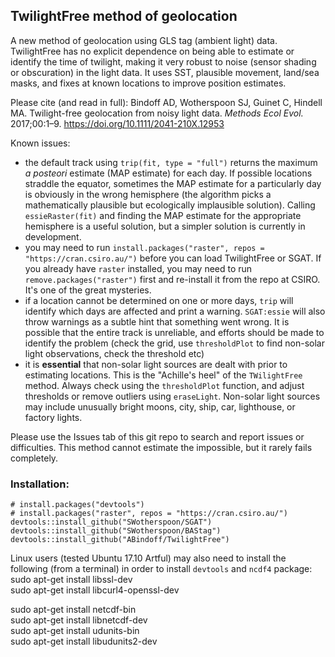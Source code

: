 ## TwilightFree method of geolocation

A new method of geolocation using GLS tag (ambient light) data. TwilightFree has no explicit dependence on being able to estimate or identify the time of twilight, making it very robust to noise (sensor shading or obscuration) in the light data. It uses SST, plausible movement, land/sea masks, and fixes at known locations to improve position estimates.

Please cite (and read in full):
Bindoff AD, Wotherspoon SJ, Guinet C, Hindell MA. Twilight-free geolocation from noisy light data. *Methods Ecol Evol.* 2017;00:1–9. https://doi.org/10.1111/2041-210X.12953  

Known issues:  
- the default track using `trip(fit, type = "full")` returns the maximum *a posteori* estimate (MAP estimate) for each day. If possible locations straddle the equator, sometimes the MAP estimate for a particularly day is obviously in the wrong hemisphere (the algorithm picks a mathematically plausible but ecologically implausible solution). Calling `essieRaster(fit)` and finding the MAP estimate for the appropriate hemisphere is a useful solution, but a simpler solution is currently in development.  
- you may need to run `install.packages("raster", repos = "https://cran.csiro.au/")` before you can load TwilightFree or SGAT. If you already have `raster` installed, you may need to run `remove.packages("raster")` first and re-install it from the repo at CSIRO. It's one of the great mysteries.  
- if a location cannot be determined on one or more days, `trip` will identify which days are affected and print a warning. `SGAT:essie` will also throw warnings as a subtle hint that something went wrong. It is possible that the entire track is unreliable, and efforts should be made to identify the problem (check the grid, use `thresholdPlot` to find non-solar light observations, check the threshold etc)  
- it is **essential** that non-solar light sources are dealt with prior to estimating locations. This is the "Achille's heel" of the `TWilightFree` method. Always check using the `thresholdPlot` function, and adjust thresholds or remove outliers using `eraseLight`. Non-solar light sources may include unusually bright moons, city, ship, car, lighthouse, or factory lights.  

Please use the Issues tab of this git repo to search and report issues or difficulties. This method cannot estimate the impossible, but it rarely fails completely.  


### Installation:  

`# install.packages("devtools")`  
`# install.packages("raster", repos = "https://cran.csiro.au/")`  
`devtools::install_github("SWotherspoon/SGAT")`  
`devtools::install_github("SWotherspoon/BAStag")`  
`devtools::install_github("ABindoff/TwilightFree")`  

Linux users (tested Ubuntu 17.10 Artful) may also need to install the following (from a terminal) in order to install `devtools` and `ncdf4` package:  
sudo apt-get install libssl-dev  
sudo apt-get install libcurl4-openssl-dev  

sudo apt-get install netcdf-bin  
sudo apt-get install libnetcdf-dev  
sudo apt-get install udunits-bin  
sudo apt-get install libudunits2-dev  

